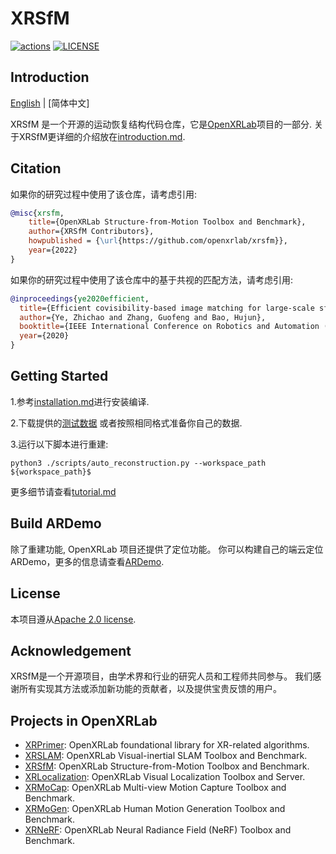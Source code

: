 # XRSfM

<div align="left">

[![actions](https://github.com/openxrlab/xrsfm/workflows/build/badge.svg)](https://github.com/openxrlab/xrsfm/actions)
[![LICENSE](https://img.shields.io/github/license/openxrlab/xrsfm)](https://github.com/openxrlab/xrsfm/blob/main/LICENSE)

</div>

## Introduction

[English](README.md) | [简体中文]

XRSfM 是一个开源的运动恢复结构代码仓库，它是[OpenXRLab](https://openxrlab.com/)项目的一部分.
关于XRSfM更详细的介绍放在[introduction.md](docs/en/introduction.md).

## Citation

如果你的研究过程中使用了该仓库，请考虑引用:

```bibtex
@misc{xrsfm,
    title={OpenXRLab Structure-from-Motion Toolbox and Benchmark},
    author={XRSfM Contributors},
    howpublished = {\url{https://github.com/openxrlab/xrsfm}},
    year={2022}
}
```

如果你的研究过程中使用了该仓库中的基于共视的匹配方法，请考虑引用:

```bibtex
@inproceedings{ye2020efficient,
  title={Efficient covisibility-based image matching for large-scale sfm},
  author={Ye, Zhichao and Zhang, Guofeng and Bao, Hujun},
  booktitle={IEEE International Conference on Robotics and Automation (ICRA)},
  year={2020}
}
```

## Getting Started

1.参考[installation.md](docs/zh/installation.md)进行安装编译.

2.下载提供的[测试数据](https://openxrlab-share.oss-cn-hongkong.aliyuncs.com/xrsfm/test_data.zip?versionId=CAEQQBiBgMCi_6mllxgiIGI2ZjM1YjE1NjBmNTRmYjc5NzZlMzZkNWY1ZTk1YWFj) 或者按照相同格式准备你自己的数据.

3.运行以下脚本进行重建:
```
python3 ./scripts/auto_reconstruction.py --workspace_path ${workspace_path}$
```
更多细节请查看[tutorial.md](docs/zh/tutorial.md)

## Build ARDemo

除了重建功能, OpenXRLab 项目还提供了定位功能。
你可以构建自己的端云定位ARDemo，更多的信息请查看[ARDemo](http://doc.openxrlab.org.cn/openxrlab_docment/ARDemo/ARdemo.html#).

## License

本项目遵从[Apache 2.0 license](LICENSE).

## Acknowledgement

XRSfM是一个开源项目，由学术界和行业的研究人员和工程师共同参与。
我们感谢所有实现其方法或添加新功能的贡献者，以及提供宝贵反馈的用户。

## Projects in OpenXRLab

- [XRPrimer](https://github.com/openxrlab/xrprimer): OpenXRLab foundational library for XR-related algorithms.
- [XRSLAM](https://github.com/openxrlab/xrslam): OpenXRLab Visual-inertial SLAM Toolbox and Benchmark.
- [XRSfM](https://github.com/openxrlab/xrsfm): OpenXRLab Structure-from-Motion Toolbox and Benchmark.
- [XRLocalization](https://github.com/openxrlab/xrlocalization): OpenXRLab Visual Localization Toolbox and Server.
- [XRMoCap](https://github.com/openxrlab/xrmocap): OpenXRLab Multi-view Motion Capture Toolbox and Benchmark.
- [XRMoGen](https://github.com/openxrlab/xrmogen): OpenXRLab Human Motion Generation Toolbox and Benchmark.
- [XRNeRF](https://github.com/openxrlab/xrnerf): OpenXRLab Neural Radiance Field (NeRF) Toolbox and Benchmark.
